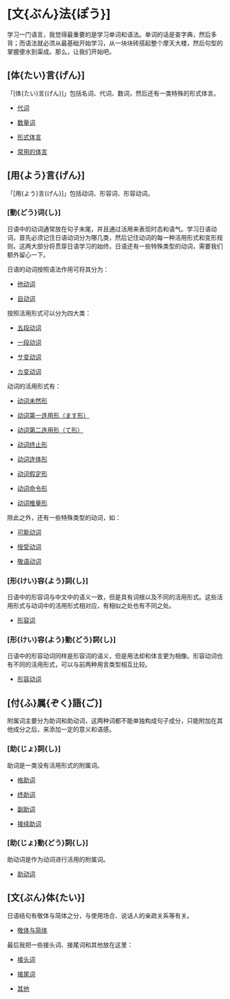 # [文{ぶん}法{ぽう}]

学习一门语言，我觉得最重要的是学习单词和语法。单词的话是查字典，然后多背；而语法就必须从最基础开始学习，从一块块砖搭起整个摩天大楼，然后句型的掌握便水到渠成。那么，让我们开始吧。

## [体{たい}言{げん}]

「[体{たい}言{げん}]」包括名词、代词、数词，然后还有一类特殊的形式体言。

- [代词](taigen/taigen1.md)

- [数量词](taigen/taigen2.md)

- [形式体言](taigen/taigen3.md)

- [常用的体言](taigen/taigen4.md)

## [用{よう}言{げん}]

「[用{よう}言{げん}]」包括动词、形容词、形容动词。

### [動{どう}词{し}]

日语中的动词通常放在句子末尾，并且通过活用来表现时态和语气。学习日语动词，首先必须记住日语动词分为哪几类，然后记住动词的每一种活用形式和变形规则，这两大部分将贯穿日语学习的始终。日语还有一些特殊类型的动词，需要我们额外留心一下。

日语的动词按照语法作用可将其分为：

- [他动词](doushi/index.md#1)

- [自动词](doushi/index.md#2)

按照活用形式可以分为四大类：

- [五段动词](doushi/index.md#1_1)

- [一段动词](doushi/index.md#2_1)

- [サ变动词](doushi/index.md#3)

- [カ变动词](doushi/index.md#4)

动词的活用形式有：

- [动词未然形](doushi/doushi1.md)

- [动词第一连用形（ます形）](doushi/doushi2.md)

- [动词第二连用形（て形）](doushi/doushi3.md)

- [动词终止形](doushi/doushi4.md)

- [动词连体形](doushi/doushi5.md)

- [动词假定形](doushi/doushi6.md)

- [动词命令形](doushi/doushi7.md)

- [动词推量形](doushi/doushi8.md)

除此之外，还有一些特殊类型的动词，如：

- [可能动词](doushi/doushi9.md)

- [授受动词](doushi/doushi10.md)

- [敬语动词](doushi/doushi11.md)

### [形{けい}容{よう}詞{し}]

日语中的形容词与中文中的语义一致，但是具有词根以及不同的活用形式。这些活用形式与动词中的活用形式相对应，有相似之处也有不同之处。

- [形容词](keiyoushi.md)

### [形{けい}容{よう}動{どう}詞{し}]

日语中的形容动词同样是形容词的语义，但是用法却和体言更为相像。形容动词也有不同的活用形式，可以与前两种用言类型相互比较。

- [形容动词](keiyoudoushi.md)

## [付{ふ}属{ぞく}語{ご}]

附属词主要分为助词和助动词，这两种词都不能单独构成句子成分，只能附加在其他成分之后，来添加一定的意义和语感。

### [助{じょ}詞{し}]

助词是一类没有活用形式的附属词。

- [格助词](jyoushi/kakujyoshi.md)

- [终助词](jyoushi/shuujyoshi.md)

- [副助词](jyoushi/fukujyoshi.md)

- [接续助词](jyoushi/setsuzokujyoshi.md)

### [助{じょ}動{どう}詞{し}]

助动词是作为动词进行活用的附属词。

- [助动词](jyodoushi.md)

## [文{ぶん}体{たい}]

日语结句有敬体与简体之分，与使用场合、说话人的亲疏关系等有关。

- [敬体与简体](buntai/buntai1.md)

最后我把一些接头词、接尾词和其他放在这里：

- [接头词](buntai/buntai2.md)

- [接尾词](buntai/buntai3.md)

- [其他](buntai/buntai4.md)














